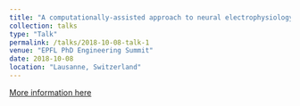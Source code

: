```yaml
---
title: "A computationally-assisted approach to neural electrophysiology"
collection: talks
type: "Talk"
permalink: /talks/2018-10-08-talk-1
venue: "EPFL PhD Engineering Summit"
date: 2018-10-08
location: "Lausanne, Switzerland"
---
```


[More information here](https://tube.switch.ch/cast/videos/45f28ad9-5007-48a5-bc85-42784d2e68ad)
